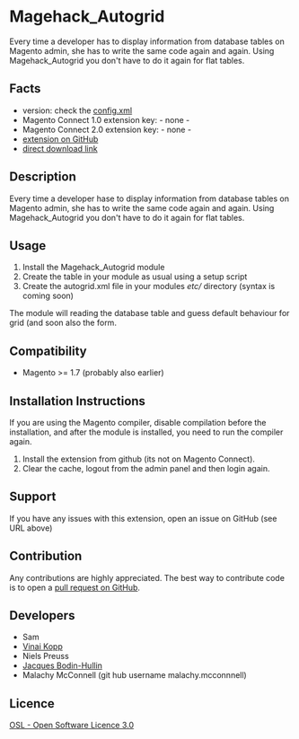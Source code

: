 Magehack_Autogrid
=================
Every time a developer has to display information from database tables on Magento admin, she has to write the same code again and again.
Using Magehack_Autogrid you don't have to do it again for flat tables.

Facts
-----
- version: check the [config.xml](https://github.com/MagentoHackathonUK2014/Magehack_Autogrid.git/blob/master/app/code/community/Magehack/Autogrid/etc/config.xml)
- Magento Connect 1.0 extension key: - none -
- Magento Connect 2.0 extension key: - none - 
- [extension on GitHub](https://github.com/MagentoHackathonUK2014/Magehack_Autogrid)
- [direct download link](https://github.com/MagentoHackathonUK2014/Magehack_Autogrid/zipball/master)

Description
-----------
Every time a developer hase to display information from database tables on Magento admin, she has to write the same code again and again.
Using Magehack_Autogrid you don't have to do it again for flat tables.

Usage
-----
1. Install the Magehack_Autogrid module
2. Create the table in your module as usual using a setup script
3. Create the autogrid.xml file in your modules *etc/* directory (syntax is coming soon)

The module will reading the database table and guess default behaviour for grid (and soon also the form.

Compatibility
-------------
- Magento >= 1.7 (probably also earlier)

Installation Instructions
-------------------------
If you are using the Magento compiler, disable compilation before the installation, and after the module is installed, you need to run the compiler again.

1. Install the extension from github (its not on Magento Connect).
2. Clear the cache, logout from the admin panel and then login again.

Support
-------
If you have any issues with this extension, open an issue on GitHub (see URL above)

Contribution
------------
Any contributions are highly appreciated. The best way to contribute code is to open a
[pull request on GitHub](https://help.github.com/articles/using-pull-requests).

Developers
---------
* Sam
* [Vinai Kopp](https://github.com/vinai)
* Niels Preuss
* [Jacques Bodin-Hullin](http://jacques.sh)
* Malachy McConnell (git hub username malachy.mcconnnell)

Licence
-------
[OSL - Open Software Licence 3.0](http://opensource.org/licenses/osl-3.0.php)
